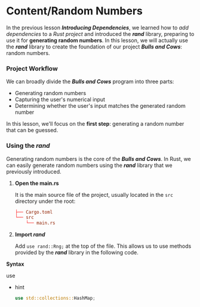 # Content/**Random Numbers**

In the previous lesson ***Introducing Dependencies***, we learned how to *add dependencies* to a *Rust project* and introduced the ***rand*** library, preparing to use it for **generating random numbers**. In this lesson, we will actually use the ***rand*** library to create the foundation of our project ***Bulls and Cows***: random numbers.

### **Project Workflow**

We can broadly divide the ***Bulls and Cows*** program into three parts:

- Generating random numbers
- Capturing the user's numerical input
- Determining whether the user's input matches the generated random number

In this lesson, we'll focus on the **first step**: generating a random number that can be guessed.

### **Using the *rand***

Generating random numbers is the core of the ***Bulls and Cows***. In Rust, we can easily generate random numbers using the ***rand*** library that we previously introduced.

1. **Open the main.rs**
    
    It is the main source file of the project, usually located in the `src` directory under the root:
    
    ```toml
    ├── Cargo.toml
    └── src
        └── main.rs
    ```
    
2. **Import *rand***
    
    Add `use rand::Rng;` at the top of the file. This allows us to use methods provided by the ***rand*** library in the following code.
    

**Syntax**

use

- hint
    
    ```rust
    use std::collections::HashMap;
    ```
    